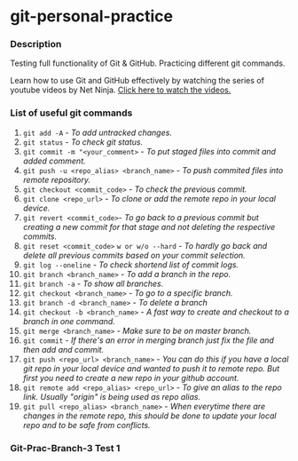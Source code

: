 # git-personal-practice

### Description
Testing full functionality of Git &amp; GitHub. Practicing different git commands.  

Learn how to use Git and GitHub effectively by watching the series of youtube videos by Net Ninja. [Click here to watch the videos.](https://www.youtube.com/playlist?list=PL4cUxeGkcC9goXbgTDQ0n_4TBzOO0ocPR)  

### List of useful git commands
1. `git add -A` - *To add untracked changes.*
2. `git status` - *To check git status.*
3. `git commit -m "<your_comment>` - *To put staged files into commit and added comment.*
4. `git push -u <repo_alias> <branch_name>` - *To push commited files into remote repository.*
5. `git checkout <commit_code>` - *To check the previous commit.*
6. `git clone <repo_url>` - *To clone or add the remote repo in your local device.*
7. `git revert <commit_code>`- *To go back to a previous commit but creating a new commit for that stage and not deleting the respective commits.*
8. `git reset <commit_code>` `w or w/o --hard` - *To hardly go back and delete all previous commits based on your commit selection.*
9. `git log --oneline` - *To check shortend list of commit logs.*
10. `git branch <branch_name>` - *To add a branch in the repo.*
11. `git branch -a` - *To show all branches.*
12. `git checkout <branch_name>` - *To go to a specific branch.*
13. `git branch -d <branch_name>` - *To delete a branch*
14. `git checkout -b <branch_name>` - *A fast way to create and checkout to a branch in one command.*
15. `git merge <branch_name>` - *Make sure to be on master branch.*
16. `git commit` - *If there's an error in merging branch just fix the file and then add and commit.*
17. `git push <repo_url> <branch_name>` - *You can do this if you have a local git repo in your local device and wanted to push it to remote  repo. But first you need to create a new repo in your github account.*
18. `git remote add <repo_alias> <repo_url>` - *To give an alias to the repo link. Usually "origin" is being used as repo alias.*
19. `git pull <repo_alias> <branch_name>` - *When everytime there are changes in the remote repo, this should be done to update your local repo and to be safe from conflicts.*

### Git-Prac-Branch-3 Test 1